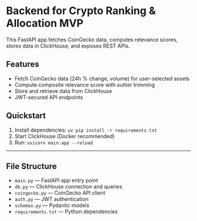 # Backend for Crypto Ranking & Allocation MVP

This FastAPI app fetches CoinGecko data, computes relevance scores, stores data in ClickHouse, and exposes REST APIs.

## Features
- Fetch CoinGecko data (24h % change, volume) for user-selected assets
- Compute composite relevance score with outlier trimming
- Store and retrieve data from ClickHouse
- JWT-secured API endpoints

## Quickstart
1. Install dependencies: `uv pip install -r requirements.txt`
2. Start ClickHouse (Docker recommended)
3. Run: `uvicorn main:app --reload`

---

## File Structure
- `main.py` — FastAPI app entry point
- `db.py` — ClickHouse connection and queries
- `coingecko.py` — CoinGecko API client
- `auth.py` — JWT authentication
- `schemas.py` — Pydantic models
- `requirements.txt` — Python dependencies
